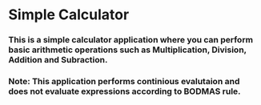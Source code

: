 # Simple Calculator

### This is a simple calculator application where you can perform basic arithmetic operations such as Multiplication, Division, Addition and Subraction.



### Note: This application performs continious evalutaion and does not evaluate expressions according to BODMAS rule.
